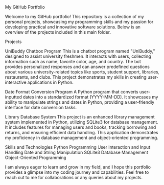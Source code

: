 My GitHub Portfolio

Welcome to my GitHub portfolio! This repository is a collection of my personal projects, showcasing my programming skills and my passion for developing practical and innovative software solutions.
Below is an overview of the projects included in this main folder.

Projects

UniBuddy Chatbox Program This is a chatbot program named "UniBuddy," designed to assist university freshmen. It interacts with users, collecting information such as name, favorite color, age, and country. The bot provides personalized responses and can answer predefined questions about various university-related topics like sports, student support, libraries, restaurants, and clubs. This project demonstrates my skills in creating user-interactive applications in Python.

Date Format Conversion Program A Python program that converts user-inputted dates into a standardized format (YYYY-MM-DD). It showcases my ability to manipulate strings and dates in Python, providing a user-friendly interface for date conversion tasks.

Library Database System This project is an enhanced library management system implemented in Python, utilizing SQLite3 for database management. It includes features for managing users and books, tracking borrowing and returns, and ensuring efficient data handling. This application demonstrates my proficiency in database management and object-oriented programming.

Skills and Technologies Python Programming User Interaction and Input Handling Date and String Manipulation SQLite3 Database Management Object-Oriented Programming

I am always eager to learn and grow in my field, and I hope this portfolio provides a glimpse into my coding journey and capabilities.
Feel free to reach out to me for collaborations or any queries about my projects.
